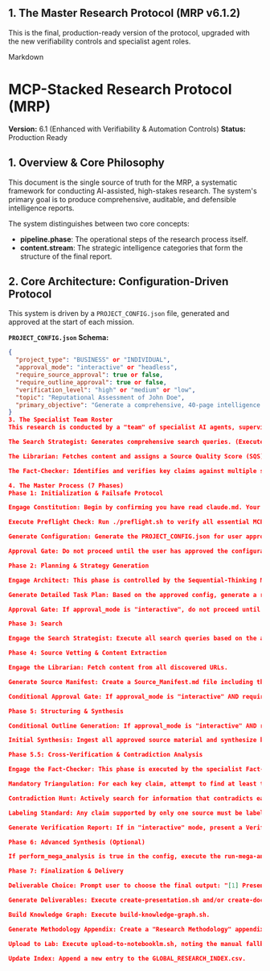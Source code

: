 ## 1. The Master Research Protocol (MRP v6.1.2)
This is the final, production-ready version of the protocol, upgraded with the new verifiability controls and specialist agent roles.

Markdown

# MCP-Stacked Research Protocol (MRP)
**Version:** 6.1 (Enhanced with Verifiability & Automation Controls)
**Status:** Production Ready

## 1. Overview & Core Philosophy
This document is the single source of truth for the MRP, a systematic framework for conducting AI-assisted, high-stakes research. The system's primary goal is to produce comprehensive, auditable, and defensible intelligence reports.

The system distinguishes between two core concepts:
- **pipeline.phase**: The operational steps of the research process itself.
- **content.stream**: The strategic intelligence categories that form the structure of the final report.

## 2. Core Architecture: Configuration-Driven Protocol
This system is driven by a `PROJECT_CONFIG.json` file, generated and approved at the start of each mission.

**`PROJECT_CONFIG.json` Schema:**
```json
{
  "project_type": "BUSINESS" or "INDIVIDUAL",
  "approval_mode": "interactive" or "headless",
  "require_source_approval": true or false,
  "require_outline_approval": true or false,
  "verification_level": "high" or "medium" or "low",
  "topic": "Reputational Assessment of John Doe",
  "primary_objective": "Generate a comprehensive, 40-page intelligence report..."
}
3. The Specialist Team Roster
This research is conducted by a "team" of specialist AI agents, supervised by the Sequential-Thinking Architect. These "agents" are distinct roles adopted by the single AI Operator to perform specialized tasks.

The Search Strategist: Generates comprehensive search queries. (Executes Phase 3).

The Librarian: Fetches content and assigns a Source Quality Score (SQS) to each item. (Executes Phase 4).

The Fact-Checker: Identifies and verifies key claims against multiple sources. (Executes Phase 5.5).

4. The Master Process (7 Phases)
Phase 1: Initialization & Failsafe Protocol

Engage Constitution: Begin by confirming you have read claude.md. Your first output must be "Heard Chef." followed by the checksum.

Execute Preflight Check: Run ./preflight.sh to verify all essential MCP tools are online.

Generate Configuration: Generate the PROJECT_CONFIG.json for user approval.

Approval Gate: Do not proceed until the user has approved the configuration.

Phase 2: Planning & Strategy Generation

Engage Architect: This phase is controlled by the Sequential-Thinking MCP.

Generate Detailed Task Plan: Based on the approved config, generate a research plan.

Approval Gate: If approval_mode is "interactive", do not proceed until the user has approved this plan.

Phase 3: Search

Engage the Search Strategist: Execute all search queries based on the approved plan.

Phase 4: Source Vetting & Content Extraction

Engage the Librarian: Fetch content from all discovered URLs.

Generate Source Manifest: Create a Source_Manifest.md file including the URL, an assigned Source Quality Score (SQS) from 1-5, and a summary for each source.

Conditional Approval Gate: If approval_mode is "interactive" AND require_source_approval is true, do not proceed until the user has approved the sources.

Phase 5: Structuring & Synthesis

Conditional Outline Generation: If approval_mode is "interactive" AND require_outline_approval is true, generate a detailed Table of Contents for the final report for user approval.

Initial Synthesis: Ingest all approved source material and synthesize key findings, tagging each with its corresponding content.stream.

Phase 5.5: Cross-Verification & Contradiction Analysis

Engage the Fact-Checker: This phase is executed by the specialist Fact-Checker agent. The depth is controlled by the verification_level set in the project config.

Mandatory Triangulation: For each key claim, attempt to find at least two independent, high-quality sources (SQS 3+) that confirm it.

Contradiction Hunt: Actively search for information that contradicts each claim.

Labeling Standard: Any claim supported by only one source must be labeled as an "allegation."

Generate Verification Report: If in "interactive" mode, present a Verification_Report.md.

Phase 6: Advanced Synthesis (Optional)

If perform_mega_analysis is true in the config, execute the run-mega-analysis.sh script.

Phase 7: Finalization & Delivery

Deliverable Choice: Prompt user to choose the final output: "[1] Presentation," "[2] Document," or "[3] Both."

Generate Deliverables: Execute create-presentation.sh and/or create-document.sh.

Build Knowledge Graph: Execute build-knowledge-graph.sh.

Generate Methodology Appendix: Create a "Research Methodology" appendix for the final document.

Upload to Lab: Execute upload-to-notebooklm.sh, noting the manual fallback if it fails.

Update Index: Append a new entry to the GLOBAL_RESEARCH_INDEX.csv.